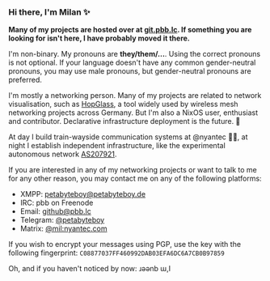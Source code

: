 ### Hi there, I'm Milan ✨

**Many of my projects are hosted over at [git.pbb.lc](https://git.pbb.lc/petabyteboy/). If something you are looking for isn't here, I have probably moved it there.**

I'm non-binary. My pronouns are **they/them/...**. Using the correct pronouns is not optional. If your language doesn't have any common gender-neutral pronouns, you may use male pronouns, but gender-neutral pronouns are preferred.

I'm mostly a networking person. Many of my projects are related to network visualisation, such as [HopGlass](https://github.com/hopglass/), a tool widely used by wireless mesh networking projects across Germany. But I'm also a NixOS user, enthusiast and contributor. Declarative infrastructure deployment is the future. 🚀

At day I build train-wayside communication systems at @nyantec 🚈💨, at night I establish independent infrastructure, like the experimental autonomous network [AS207921](https://bgpview.io/asn/207921).

If you are interested in any of my networking projects or want to talk to me for any other reason, you may contact me on any of the following platforms:
- XMPP: [petabyteboy@petabyteboy.de](xmpp:petabyteboy@petabyteboy.de)
- IRC: pbb on Freenode
- Email: [github@pbb.lc](mailto:github@pbb.lc)
- Telegram: [@petabyteboy](https://t.me/petabyteboy)
- Matrix: [@mil:nyantec.com](https://matrix.to/#/@mil:nyantec.com)

If you wish to encrypt your messages using PGP, use the key with the following fingerprint: `C08877037FF460992DAB03EFA6DC6A7CB0B97859`

Oh, and if you haven't noticed by now: ɹǝǝnb ɯ,I

<!--
**petabyteboy/petabyteboy** is a ✨ _special_ ✨ repository because its `README.md` (this file) appears on your GitHub profile.

Here are some ideas to get you started:

- 🔭 I’m currently working on ...
- 🌱 I’m currently learning ...
- 👯 I’m looking to collaborate on ...
- 🤔 I’m looking for help with ...
- 💬 Ask me about ...
- 📫 How to reach me: ...
- 😄 Pronouns: ...
- ⚡ Fun fact: ...
-->
